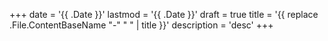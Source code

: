 +++
date = '{{ .Date }}'
lastmod = '{{ .Date }}'
draft = true
title = '{{ replace .File.ContentBaseName "-" " " | title }}'
description = 'desc'
+++
